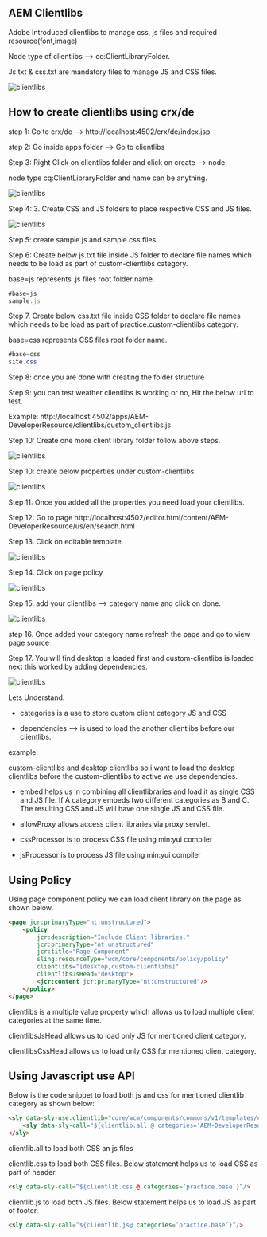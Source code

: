 ## AEM Clientlibs

Adobe Introduced clientlibs to manage css, js files and required resource(font,image)

Node type of clientlibs -->  cq:ClientLibraryFolder.

Js.txt & css.txt are mandatory files to manage JS and CSS files.

![clientlibs](/AEM/Images/Clientlibs/clientlibs_1.png)


## How to create clientlibs using crx/de

step 1: Go to crx/de --> http://localhost:4502/crx/de/index.jsp

step 2: Go inside apps folder --> Go to clientlibs 

Step 3: Right Click on clientlibs folder and click on create --> node

node type cq:ClientLibraryFolder and name can be anything.

![clientlibs](/AEM/Images/Clientlibs/clientlibs_2.png)

Step 4: 3. Create CSS and JS folders to place respective CSS and JS files.

![clientlibs](/AEM/Images/Clientlibs/clientlibs_3.png)

Step 5: create sample.js and sample.css files.

Step 6: Create below js.txt file inside JS folder to declare file names which needs to be load as part of custom-clientlibs category.

base=js represents .js files root folder name.
```js
#base=js
sample.js
```
Step 7. Create below css.txt file inside CSS folder to declare file names which needs to be load as part of practice.custom-clientlibs category.

base=css represents CSS files root folder name.
```cs
#base=css
site.css
```
Step 8: once you are done with creating the folder structure 

Step 9: you can test weather clientlibs is working or no, Hit the below url to test.

Example: http://localhost:4502/apps/AEM-DeveloperResource/clientlibs/custom_clientlibs.js


Step 10: Create one more client library folder follow above steps.

![clientlibs](/AEM/Images/Clientlibs/clientlibs_5.png)


Step 10: create below properties under custom-clientlibs.

![clientlibs](/AEM/Images/Clientlibs/clientlibs_6.png)

Step 11: Once you added all the properties you need load your clientlibs.

Step 12: Go to page http://localhost:4502/editor.html/content/AEM-DeveloperResource/us/en/search.html

Step 13. Click on editable template.

![clientlibs](/AEM/Images/Clientlibs/clientlibs_7.png)

Step 14. Click on page policy

![clientlibs](/AEM/Images/Clientlibs/clientlibs_8.png)

Step 15. add your clientlibs --> category name and click on done.

![clientlibs](/AEM/Images/Clientlibs/clientlibs_9.png)

step 16. Once added your category name refresh the page and go to view page source

Step 17. You will find desktop is loaded first and custom-clientlibs is loaded next this worked by adding dependencies.

![clientlibs](/AEM/Images/Clientlibs/clientlibs_10.png)


Lets Understand.

- categories is a use to store custom client category JS and CSS

- dependencies --> is used to load the another clientlibs before our clientlibs.

example:
 
custom-clientlibs and desktop clientlibs so i want to load the desktop clientlibs before the custom-clientlibs to active we use dependencies.

- embed helps us in combining all clientlibraries and load it as single CSS and JS file. If A category embeds two different categories as B and C. The resulting CSS and JS will have one single JS and CSS file.

- allowProxy allows access client libraries via proxy servlet.

- cssProcessor is to process CSS file using min:yui compiler

- jsProcessor is to process JS file using min:yui compiler


## Using Policy
Using page component policy we can load client library on the page as shown below.
```html
<page jcr:primaryType="nt:unstructured">
    <policy
        jcr:description="Include Client libraries."
        jcr:primaryType="nt:unstructured"
        jcr:title="Page Component"
        sling:resourceType="wcm/core/components/policy/policy"
        clientlibs="[desktop,custom-clientlibs]"
        clientlibsJsHead="desktop">
        <jcr:content jcr:primaryType="nt:unstructured"/>
    </policy>
</page>
```
clientlibs is a multiple value property which allows us to load multiple client categories at the same time.

clientlibsJsHead allows us to load only JS for mentioned client category.

clientlibsCssHead allows us to load only CSS for mentioned client category.

## Using Javascript use API
Below is the code snippet to load both js and css for mentioned clientlib category as shown below:

```html
<sly data-sly-use.clientlib="core/wcm/components/commons/v1/templates/clientlib.html">
    <sly data-sly-call="${clientlib.all @ categories='AEM-DeveloperResource.base'}"/>
</sly>
```

clientlib.all to load both CSS an js files

clientlib.css to load both CSS files. Below statement helps us to load CSS as part of header.
```html
<sly data-sly-call=”${clientlib.css @ categories=’practice.base’}”/>
```
clientlib.js to load both JS files. Below statement helps us to load JS as part of footer.
```html
<sly data-sly-call=”${clientlib.js@ categories=’practice.base’}”/>
```









 
